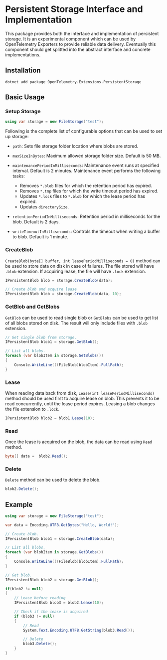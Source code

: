 # Persistent Storage Interface and Implementation

This package provides both the interface and implementation of persistent
storage. It is an experimental component which can be used by OpenTelemetry
Exporters to provide reliable data delivery. Eventually this component should
get splitted into the abstract interface and concrete implementations.

## Installation

```shell
dotnet add package OpenTelemetry.Extensions.PersistentStorage
```

## Basic Usage

### Setup Storage

```csharp
using var storage = new FileStorage("test");
```

Following is the complete list of configurable options that can be used to set
up storage:

* `path`: Sets file storage folder location where blobs are stored.

* `maxSizeInBytes`: Maximum allowed storage folder size. Default is 50 MB.

* `maintenancePeriodInMilliseconds`: Maintenance event runs at specified interval.
Default is 2 minutes. Maintenance event performs the following tasks:

  * Removes `*.blob` files for which the retention period has expired.
  * Removes `*.tmp` files for which the write timeout period has expired.
  * Updates `*.lock` files to `*.blob` for which the lease period has expired.
  * Updates `directorySize`.

* `retentionPeriodInMilliseconds`: Retention period in milliseconds for the blob.
Default is 2 days.

* `writeTimeoutInMilliseconds`: Controls the timeout when writing a buffer to
blob. Default is 1 minute.

### CreateBlob

`CreateBlob(byte[] buffer, int leasePeriodMilliseconds = 0)` method can be used
to store data on disk in case of failures. The file stored will have `.blob`
extension. If acquiring lease, the file will have `.lock` extension.

```csharp
IPersistentBlob blob = storage.CreateBlob(data);

// Create blob and acquire lease
IPersistentBlob blob = storage.CreateBlob(data, 10);
```

### GetBlob and GetBlobs

`GetBlob` can be used to read single blob or `GetBlobs` can be used to get list
of all blobs stored on disk. The result will only include files with `.blob`
extension.

```csharp
// Get single blob from storage.
IPersistentBlob blob1 = storage.GetBlob();

// List all blobs.
foreach (var blobItem in storage.GetBlobs())
{
    Console.WriteLine(((FileBlob)blobItem).FullPath);
}
```

### Lease

When reading data back from disk, `Lease(int leasePeriodMilliseconds)` method
should be used first to acquire lease on blob. This prevents it to be read
concurrently, until the lease period expires. Leasing a blob changes the file
extension to `.lock`.

```csharp
IPersistentBlob blob2 = blob1.Lease(10);
```

### Read

Once the lease is acquired on the blob, the data can be read using `Read`
method.

```csharp
byte[] data =  blob2.Read();
```

### Delete

`Delete` method can be used to delete the blob.

```csharp
blob2.Delete();
```

## Example

```csharp
using var storage = new FileStorage("test");

var data = Encoding.UTF8.GetBytes("Hello, World!");

// Create blob.
IPersistentBlob blob1 = storage.CreateBlob(data);

// List all blobs.
foreach (var blobItem in storage.GetBlobs())
{
    Console.WriteLine(((FileBlob)blobItem).FullPath);
}

// Get blob.
IPersistentBlob blob2 = storage.GetBlob();

if(blob2 != null)
{
    // Lease before reading
    IPersistentBlob blob3 = blob2.Lease(10);

    // Check if the lease is acquired
    if (blob3 != null)
    {
        // Read
        System.Text.Encoding.UTF8.GetString(blob3.Read());

        // Delete
        blob3.Delete();
    }
}
```
